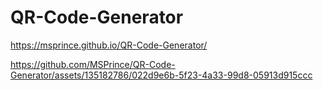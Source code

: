 # QR-Code-Generator
https://msprince.github.io/QR-Code-Generator/

https://github.com/MSPrince/QR-Code-Generator/assets/135182786/022d9e6b-5f23-4a33-99d8-05913d915ccc

